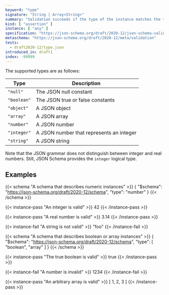 ```yaml
---
keyword: "type"
signature: "String | Array<String>"
summary: "Validation succeeds if the type of the instance matches the type represented by the given type, or matches at least one of the given types."
kind: [ "assertion" ]
instance: [ "any" ]
specification: "https://json-schema.org/draft/2020-12/json-schema-validation.html#section-6.1.1"
metaschema: "https://json-schema.org/draft/2020-12/meta/validation"
tests:
  - draft2020-12/type.json
introduced_in: draft1
index: -99999
---
```


The supported types are as follows:

| Type        | Description                              |
|-------------|------------------------------------------|
| `"null"`    | The JSON null constant                   |
| `"boolean"` | The JSON true or false constants         |
| `"object"`  | A JSON object                            |
| `"array"`   | A JSON array                             |
| `"number"`  | A JSON number                            |
| `"integer"` | A JSON number that represents an integer |
| `"string"`  | A JSON string                            |

Note that the JSON grammar does not distinguish between integer and real
numbers. Still, JSON Schema provides the `integer` logical type.

## Examples

{{< schema "A schema that describes numeric instances" >}}
{
  "$schema": "https://json-schema.org/draft/2020-12/schema",
  "type": "number"
}
{{< /schema >}}

{{< instance-pass "An integer is valid" >}}
42
{{< /instance-pass >}}

{{< instance-pass "A real number is valid" >}}
3.14
{{< /instance-pass >}}

{{< instance-fail "A string is not valid" >}}
"foo"
{{< /instance-fail >}}

{{< schema "A schema that describes boolean or array instances" >}}
{
  "$schema": "https://json-schema.org/draft/2020-12/schema",
  "type": [ "boolean", "array" ]
}
{{< /schema >}}

{{< instance-pass "The true boolean is valid" >}}
true
{{< /instance-pass >}}

{{< instance-fail "A number is invalid" >}}
1234
{{< /instance-fail >}}

{{< instance-pass "An arbitrary array is valid" >}}
[ 1, 2, 3 ]
{{< /instance-pass >}}
